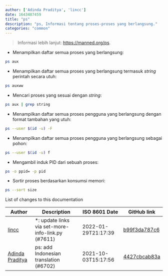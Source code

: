 ```yaml
---
author: ['Adinda Praditya', 'lincc']
date: 1643487459
title: "ps"
description: "ps, Informasi tentang proses-proses yang berlangsung."
categories: "common"
---
```

> Informasi lebih lanjut: <https://manned.org/ps>.

- Menampilkan daftar semua proses yang berlangsung:

```bash
ps aux
```

- Menampilkan daftar semua proses yang berlangsung termasuk _string_ perintah secara utuh:

```bash
ps auxww
```

- Mencari proses yang sesuai dengan _string_:

```bash
ps aux | grep string
```

- Menampilkan daftar semua proses pengguna yang berlangsung dengan format tambahan yang utuh:

```bash
ps --user $(id -u) -F
```

- Menampilkan daftar semua proses pengguna yang berlangsung sebagai pohon:

```bash
ps --user $(id -u) f
```

- Mengambil induk PID dari sebuah proses:

```bash
ps -o ppid= -p pid
```

- Sortir proses berdasarkan konsumsi memori:

```bash
ps --sort size
```
List of changes to this documentation


Author | Description | ISO 8601 Date | GitHub link
------|-----|-----|-----
[lincc](mailto:46962923+blueskyson@users.noreply.github.com) | *: update links via set-more-info-link.py (#7611) | 2022-01-29T21:17:39 | [b99f3da787c6](https://github.com/tldr-pages/tldr/commit/b99f3da787c6f43a545b9cb5ebd8265b1367fbc4)
[Adinda Praditya](mailto:apraditya@gmail.com) | ps: add Indonesian translation (#6702) | 2021-10-03T15:17:56 | [4427cbcab83a](https://github.com/tldr-pages/tldr/commit/4427cbcab83a680ad82f0b5212cfa8dab4522253)

